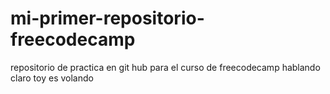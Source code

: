 # mi-primer-repositorio-freecodecamp
repositorio de practica en git hub para el curso de freecodecamp
hablando claro toy es volando
